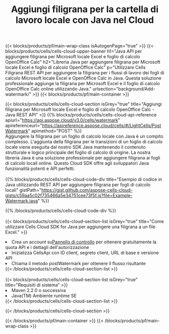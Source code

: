 ﻿---
title: Aggiungi filigrana per la cartella di lavoro locale con Java nel Cloud
description:  API e SDK cloud per l'aggiunta di filigrana per Microsoft Excel e OpenOffice Calc con Java. Aggiunta di filigrana per fogli di calcolo locali tramite Cells Cloud API SDK for Java.
---
{{< blocks/products/pf/main-wrap-class isAutogenPage="true" >}}
{{< blocks/products/cells/cells-cloud-upper-banner h1="Java API per aggiungere filigrana per Microsoft locale Excel e foglio di calcolo OpenOffice Calc" h2="Libreria Java per aggiungere filigrana per Microsoft locale Excel e foglio di calcolo OpenOffice Calc" p="Utilizzare Cells Filigrana REST API per aggiungere la filigrana per i flussi di lavoro dei fogli di calcolo Microsoft locale Excel e OpenOffice Calc in Java. Questa soluzione professionale aggiunge la filigrana per Microsoft Excel e il foglio di calcolo OpenOffice Calc online utilizzando Java." urlsection="background/Add-watermark/" >}}
{{< blocks/products/pf/main-container >}}

{{< blocks/products/cells/cells-cloud-section isGrey="true" title="Aggiungi filigrana per Microsoft locale Excel e foglio di calcolo OpenOffice Calc - Java REST API" >}}
{{% blocks/products/cells/cells-cloud-api-reference apiurl="https://api.aspose.cloud/v3.0/cells/watermark" apireferenceurl="https://apireference.aspose.cloud/cells/#/LightCells/PostWatermark" apimethod="POST" %}}
<br/>
Aggiungere la filigrana per un foglio di calcolo locale con Java è un compito complesso. L'aggiunta della filigrana per le transizioni di un foglio di calcolo locale viene eseguita dal nostro SDK Java mantenendo il contenuto strutturale e logico principale del foglio di calcolo di origine. La nostra libreria Java è una soluzione professionale per aggiungere filigrana ai fogli di calcolo locali online. Questo Cloud SDK offre agli sviluppatori Java funzionalità potenti e API perfetti.
<br/>
<br/>
{{% blocks/products/cells/cells-cloud-code-div title="Esempio di codice in Java utilizzando REST API per aggiungere filigrana per fogli di calcolo locali" gistPath="https://gist.github.com/aspose-cells-cloud-gists/c59aa5c02f735466a5e34751cee73f5f.js?file=Example-Watermark.java" %}}
  
{{% /blocks/products/cells/cells-cloud-code-div %}}
<br/>
<br/>
{{< blocks/products/cells/cells-cloud-section-list isGrey="true" title="Come utilizzare Cells Cloud SDK for Java per aggiungere una filigrana a un file Excel." >}}
<li> Crea un account su<a href="https://dashboard.aspose.cloud/">Pannello di controllo</a> per ottenere gratuitamente la quota API e i dettagli dell'autorizzazione</li>
<li>Inizializza CellsApi con ID client, segreto client, URL di base e versione API</li>
<li>Chiama il metodo postWatermark per ottenere il flusso risultante</li>
{{< /blocks/products/cells/cells-cloud-section-list >}}
<br/>
<br/>
{{< blocks/products/cells/cells-cloud-section-list isGrey="true" title="Requisiti di sistema" >}}
<li>Maven 2.2.0 o successiva</li>
<li>Java(TM) Ambiente runtime SE</li>
{{< /blocks/products/cells/cells-cloud-section-list >}}

{{< /blocks/products/cells/cells-cloud-section >}}

{{< /blocks/products/pf/main-container >}}
{{< /blocks/products/pf/main-wrap-class >}}
